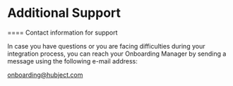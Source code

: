 
#  Additional Support

====  Contact information for support

In case you have questions or you are facing difficulties during your
integration process, you can reach your Onboarding Manager by sending a
message using the following e-mail address:

[onboarding@hubject.com](mailto:onboarding@hubject.com)

